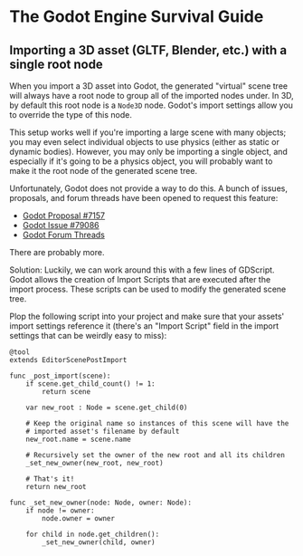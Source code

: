 # The Godot Engine Survival Guide

## Importing a 3D asset (GLTF, Blender, etc.) with a single root node

When you import a 3D asset into Godot, the generated "virtual" scene tree will always have a root node to group all of the imported nodes under. In 3D, by default this root node is a `Node3D` node. Godot's import settings allow you to override the type of this node.

This setup works well if you're importing a large scene with many objects; you may even select individual objects to use physics (either as static or dynamic bodies). However, you may only be importing a single object, and especially if it's going to be a physics object, you will probably want to make it the root node of the generated scene tree.

Unfortunately, Godot does not provide a way to do this. A bunch of issues, proposals, and forum threads have been opened to request this feature: 

- [Godot Proposal #7157](https://github.com/godotengine/godot-proposals/discussions/7157)
- [Godot Issue #79086](https://github.com/godotengine/godot/issues/79086)
- [Godot Forum Threads](https://forum.godotengine.org/t/make-a-node-root-of-tree-in-the-godot-editor-from-gdscript/7823)

There are probably more.

Solution: Luckily, we can work around this with a few lines of GDScript. Godot allows the creation of Import Scripts that are executed after the import process. These scripts can be used to modify the generated scene tree.

Plop the following script into your project and make sure that your assets' import settings reference it (there's an "Import Script" field in the import settings that can be weirdly easy to miss):

```gdscript
@tool
extends EditorScenePostImport

func _post_import(scene):
	if scene.get_child_count() != 1:
		return scene

	var new_root : Node = scene.get_child(0)
	
	# Keep the original name so instances of this scene will have the
	# imported asset's filename by default
	new_root.name = scene.name
	
	# Recursively set the owner of the new root and all its children
	_set_new_owner(new_root, new_root)
	
	# That's it!
	return new_root
	
func _set_new_owner(node: Node, owner: Node):
	if node != owner:
		node.owner = owner
		
	for child in node.get_children():
		_set_new_owner(child, owner)

```
